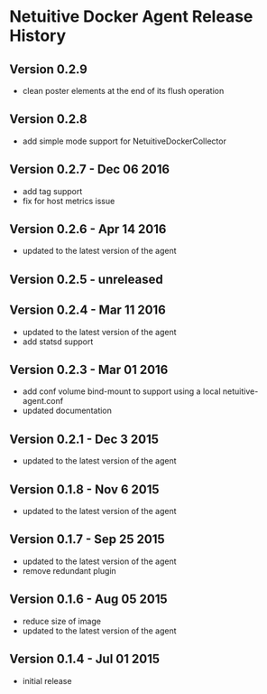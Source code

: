 Netuitive Docker Agent Release History
======================================

Version 0.2.9
---------------------------
- clean poster elements at the end of its flush operation

Version 0.2.8
---------------------------
- add simple mode support for NetuitiveDockerCollector

Version 0.2.7 - Dec 06 2016
---------------------------
- add tag support
- fix for host metrics issue

Version 0.2.6 - Apr 14 2016
---------------------------
- updated to the latest version of the agent

Version 0.2.5 - unreleased
---------------------------

Version 0.2.4 - Mar 11 2016
---------------------------
- updated to the latest version of the agent
- add statsd support

Version 0.2.3 - Mar 01 2016
---------------------------
- add conf volume bind-mount to support using a local netuitive-agent.conf
- updated documentation

Version 0.2.1 - Dec 3 2015
---------------------------
- updated to the latest version of the agent

Version 0.1.8 - Nov 6 2015
---------------------------
- updated to the latest version of the agent

Version 0.1.7 - Sep 25 2015
---------------------------
- updated to the latest version of the agent
- remove redundant plugin

Version 0.1.6 - Aug 05 2015
---------------------------
- reduce size of image
- updated to the latest version of the agent

Version 0.1.4 - Jul 01 2015
---------------------------
- initial release

